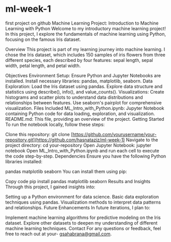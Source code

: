 # ml-week-1
first project on github
Machine Learning Project: Introduction to Machine Learning with Python
Welcome to my introductory machine learning project! In this project, I explore the fundamentals of machine learning using Python, focusing on the famous Iris dataset.

Overview
This project is part of my learning journey into machine learning. I chose the Iris dataset, which includes 150 samples of iris flowers from three different species, each described by four features: sepal length, sepal width, petal length, and petal width.

Objectives
Environment Setup: Ensure Python and Jupyter Notebooks are installed. Install necessary libraries: pandas, matplotlib, seaborn.
Data Exploration: Load the Iris dataset using pandas. Explore data structure and statistics using describe(), info(), and value_counts().
Visualizations: Create histograms and scatter plots to understand data distributions and relationships between features. Use seaborn's pairplot for comprehensive visualization.
Files Included
ML_Intro_with_Python.ipynb: Jupyter Notebook containing Python code for data loading, exploration, and visualization.
README.md: This file, providing an overview of the project.
Getting Started
To run the notebook locally, follow these steps:

Clone this repository: git clone [https://github.com/yourusername/your-repository.git](https://github.com/hasnataziz/ml-week-1)
Navigate to the project directory: cd your-repository
Open Jupyter Notebook: jupyter notebook 
Open ML_Intro_with_Python.ipynb and run each cell to execute the code step-by-step.
Dependencies
Ensure you have the following Python libraries installed:

pandas
matplotlib
seaborn
You can install them using pip:

Copy code
pip install pandas matplotlib seaborn
Results and Insights
Through this project, I gained insights into:

Setting up a Python environment for data science.
Basic data exploration techniques using pandas.
Visualization methods to interpret data patterns and relationships.
Future Enhancements
In future iterations, I plan to:

Implement machine learning algorithms for predictive modeling on the Iris dataset.
Explore other datasets to deepen my understanding of different machine learning techniques.
Contact
For any questions or feedback, feel free to reach out at your- gsahabrana@gmail.com.
